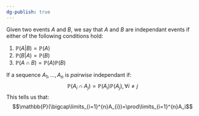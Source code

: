 ```yaml
---
dg-publish: true
---
```

Given two events $A$ and $B$, we say that $A$ and $B$ are independant events if either of the following conditions hold:
1. $\mathbb{P}(A|B)=\mathbb{P}(A)$
2. $\mathbb{P}(B|A)=\mathbb{P}(B)$
3. $\mathbb{P}(A\cap B)=\mathbb{P}(A)\mathbb{P}(B)$

If a sequence $A_{1},..., A_{n}$ is *pairwise* independant if: 
$$\mathbb{P}(A_{i}\cap A_{j})=\mathbb{P}(A_{i})\mathbb{P}(A_{j}), \forall i\ne j$$
This tells us that: 
$$\mathbb{P}(\bigcap\limits_{i=1}^{n}A_{i})=\prod\limits_{i=1}^{n}A_i$$

